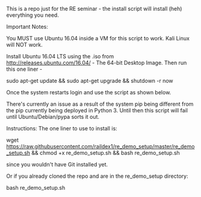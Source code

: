 This is a repo just for the RE seminar - the install script will install 
(heh) everything you need.

Important Notes:

You MUST use Ubuntu 16.04 inside a VM for this script to work. 
Kali Linux will NOT work.

Install Ubuntu 16.04 LTS using the .iso from http://releases.ubuntu.com/16.04/ - The 64-bit Desktop Image. 
Then run this one liner - 

sudo apt-get update && sudo apt-get upgrade && shutdown -r now

Once the system restarts login and use the script as shown below.

There's currently an issue as a result of the system pip being different from the pip currently being deployed in Python 3. Until then this script will fail until Ubuntu/Debian/pypa sorts it out.

Instructions:
The one liner to use to install is:

wget https://raw.githubusercontent.com/raildex1/re_demo_setup/master/re_demo_setup.sh && chmod +x re_demo_setup.sh && bash re_demo_setup.sh

since you wouldn't have Git installed yet.

Or if you already cloned the repo and are in the re_demo_setup 
directory:

bash re_demo_setup.sh

